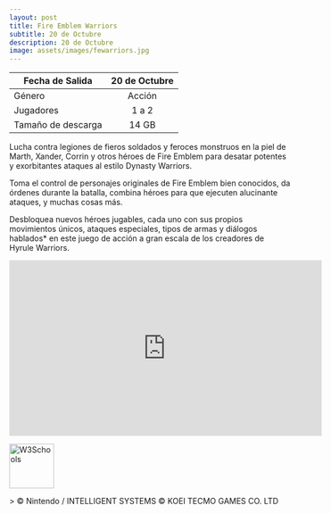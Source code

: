 ```yaml
---
layout: post
title: Fire Emblem Warriors
subtitle: 20 de Octubre
description: 20 de Octubre
image: assets/images/fewarriors.jpg
---
```



| Fecha de Salida       | 20 de Octubre          |
| ------------- |:-------------:|
| Género    | Acción | $1600 |
| Jugadores    | 1 a 2      |
| Tamaño de descarga | 14 GB      |

Lucha contra legiones de fieros soldados y feroces monstruos en la piel de Marth, Xander, Corrin y otros héroes de Fire Emblem para desatar potentes y exorbitantes ataques al estilo Dynasty Warriors.

Toma el control de personajes originales de Fire Emblem bien conocidos, da órdenes durante la batalla, combina héroes para que ejecuten alucinante ataques, y muchas cosas más.

Desbloquea nuevos héroes jugables, cada uno con sus propios movimientos únicos, ataques especiales, tipos de armas y diálogos hablados* en este juego de acción a gran escala de los creadores de Hyrule Warriors.
<html>
<body>
<iframe width="560" height="315" src="https://www.youtube.com/embed/u9bqSTOh3G8" frameborder="0" allowfullscreen></iframe>
<p><a href="http://amzn.to/2wZA38j">
<img border="0" alt="W3Schools" src="http://z1j7thc74bhqz3uk.zippykid.netdna-cdn.com/wp-content/uploads/2016/02/boton-amazon.png" height="80">
</a>
</p>

</body>
</html>
> © Nintendo / INTELLIGENT SYSTEMS © KOEI TECMO GAMES CO. LTD
